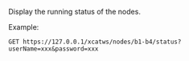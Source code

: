 Display the running status of the nodes.  
  
Example:  

    
    GET https://127.0.0.1/xcatws/nodes/b1-b4/status?userName=xxx&password=xxx
